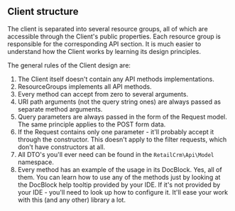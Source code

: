 ## Client structure

The client is separated into several resource groups, all of which are accessible through the Client's public properties. Each resource group is responsible for the corresponding API section. It is much easier to understand how the Client works by learning its design principles.

The general rules of the Client design are:
1. The Client itself doesn't contain any API methods implementations.
1. ResourceGroups implements all API methods.
1. Every method can accept from zero to several arguments.
1. URI path arguments (not the query string ones) are always passed as separate method arguments.
1. Query parameters are always passed in the form of the Request model. The same principle applies to the POST form data.
1. If the Request contains only one parameter - it'll probably accept it through the constructor. This doesn't apply to the filter requests, which don't have constructors at all.
1. All DTO's you'll ever need can be found in the `RetailCrm\Api\Model` namespace.
1. Every method has an example of the usage in its DocBlock. Yes, all of them. You can learn how to use any of the methods just by looking at the DocBlock help tooltip provided by your IDE. If it's not provided by your IDE - you'll need to look up how to configure it. It'll ease your work with this (and any other) library a lot.
